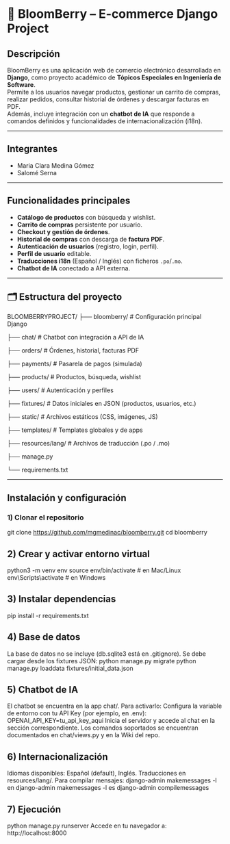 # 🌸 BloomBerry – E-commerce Django Project

##  Descripción
BloomBerry es una aplicación web de comercio electrónico desarrollada en **Django**, como proyecto académico de **Tópicos Especiales en Ingeniería de Software**.  
Permite a los usuarios navegar productos, gestionar un carrito de compras, realizar pedidos, consultar historial de órdenes y descargar facturas en PDF.  
Además, incluye integración con un **chatbot de IA** que responde a comandos definidos y funcionalidades de internacionalización (i18n).

---

##  Integrantes
- Maria Clara Medina Gómez  
- Salomé Serna  

---

##  Funcionalidades principales
- **Catálogo de productos** con búsqueda y wishlist.  
- **Carrito de compras** persistente por usuario.  
- **Checkout y gestión de órdenes**.  
- **Historial de compras** con descarga de **factura PDF**.  
- **Autenticación de usuarios** (registro, login, perfil).  
- **Perfil de usuario** editable.  
- **Traducciones i18n** (Español / Inglés) con ficheros `.po`/`.mo`.  
- **Chatbot de IA** conectado a API externa.  

---

## 🗂️ Estructura del proyecto

BLOOMBERRYPROJECT/
├── bloomberry/ # Configuración principal Django

├── chat/ # Chatbot con integración a API de IA

├── orders/ # Órdenes, historial, facturas PDF

├── payments/ # Pasarela de pagos (simulada)

├── products/ # Productos, búsqueda, wishlist

├── users/ # Autenticación y perfiles

├── fixtures/ # Datos iniciales en JSON (productos, usuarios, etc.)

├── static/ # Archivos estáticos (CSS, imágenes, JS)

├── templates/ # Templates globales y de apps

├── resources/lang/ # Archivos de traducción (.po / .mo)

├── manage.py

└── requirements.txt



---


##  Instalación y configuración

### 1) Clonar el repositorio

git clone https://github.com/mgmedinac/bloomberry.git
cd bloomberry

## 2) Crear y activar entorno virtual
python3 -m venv env
source env/bin/activate   # en Mac/Linux
env\Scripts\activate      # en Windows

## 3) Instalar dependencias
pip install -r requirements.txt

## 4) Base de datos
La base de datos no se incluye (db.sqlite3 está en .gitignore).
Se debe cargar desde los fixtures JSON:
python manage.py migrate
python manage.py loaddata fixtures/initial_data.json


## 5) Chatbot de IA
El chatbot se encuentra en la app chat/.
Para activarlo:
Configura la variable de entorno con tu API Key (por ejemplo, en .env):
OPENAI_API_KEY=tu_api_key_aqui
Inicia el servidor y accede al chat en la sección correspondiente.
Los comandos soportados se encuentran documentados en chat/views.py y en la Wiki del repo.


## 6)  Internacionalización
Idiomas disponibles: Español (default), Inglés.
Traducciones en resources/lang/.
Para compilar mensajes:
django-admin makemessages -l en
django-admin makemessages -l es
django-admin compilemessages

## 7) Ejecución
python manage.py runserver
Accede en tu navegador a: http://localhost:8000

